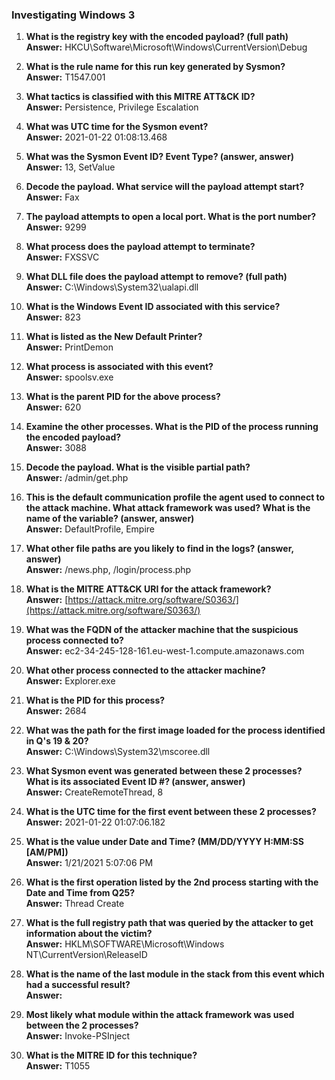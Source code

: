 ### Investigating Windows 3

1. **What is the registry key with the encoded payload? (full path)**  
   **Answer:** HKCU\Software\Microsoft\Windows\CurrentVersion\Debug

2. **What is the rule name for this run key generated by Sysmon?**  
   **Answer:** T1547.001

3. **What tactics is classified with this MITRE ATT&CK ID?**  
   **Answer:** Persistence, Privilege Escalation

4. **What was UTC time for the Sysmon event?**  
   **Answer:** 2021-01-22 01:08:13.468

5. **What was the Sysmon Event ID? Event Type? (answer, answer)**  
   **Answer:** 13, SetValue

6. **Decode the payload. What service will the payload attempt start?**  
   **Answer:** Fax

7. **The payload attempts to open a local port. What is the port number?**  
   **Answer:** 9299

8. **What process does the payload attempt to terminate?**  
   **Answer:** FXSSVC

9. **What DLL file does the payload attempt to remove? (full path)**  
   **Answer:** C:\Windows\System32\ualapi.dll

10. **What is the Windows Event ID associated with this service?**  
    **Answer:** 823

11. **What is listed as the New Default Printer?**  
    **Answer:** PrintDemon

12. **What process is associated with this event?**  
    **Answer:** spoolsv.exe

13. **What is the parent PID for the above process?**  
    **Answer:** 620

14. **Examine the other processes. What is the PID of the process running the encoded payload?**  
    **Answer:** 3088

15. **Decode the payload. What is the visible partial path?**  
    **Answer:** /admin/get.php

16. **This is the default communication profile the agent used to connect to the attack machine. What attack framework was used? What is the name of the variable? (answer, answer)**  
    **Answer:** DefaultProfile, Empire

17. **What other file paths are you likely to find in the logs? (answer, answer)**  
    **Answer:** /news.php, /login/process.php

18. **What is the MITRE ATT&CK URI for the attack framework?**  
    **Answer:** [https://attack.mitre.org/software/S0363/](https://attack.mitre.org/software/S0363/)

19. **What was the FQDN of the attacker machine that the suspicious process connected to?**  
    **Answer:** ec2-34-245-128-161.eu-west-1.compute.amazonaws.com

20. **What other process connected to the attacker machine?**  
    **Answer:** Explorer.exe

21. **What is the PID for this process?**  
    **Answer:** 2684

22. **What was the path for the first image loaded for the process identified in Q's 19 & 20?**  
    **Answer:** C:\Windows\System32\mscoree.dll

23. **What Sysmon event was generated between these 2 processes? What is its associated Event ID #? (answer, answer)**  
    **Answer:** CreateRemoteThread, 8

24. **What is the UTC time for the first event between these 2 processes?**  
    **Answer:** 2021-01-22 01:07:06.182

25. **What is the value under Date and Time? (MM/DD/YYYY H:MM:SS [AM/PM])**  
    **Answer:** 1/21/2021 5:07:06 PM

26. **What is the first operation listed by the 2nd process starting with the Date and Time from Q25?**  
    **Answer:** Thread Create

27. **What is the full registry path that was queried by the attacker to get information about the victim?**  
    **Answer:** HKLM\SOFTWARE\Microsoft\Windows NT\CurrentVersion\ReleaseID

28. **What is the name of the last module in the stack from this event which had a successful result?**  
    **Answer:** <unknown>

29. **Most likely what module within the attack framework was used between the 2 processes?**  
    **Answer:** Invoke-PSInject

30. **What is the MITRE ID for this technique?**  
    **Answer:** T1055
